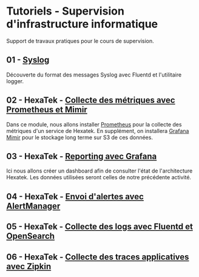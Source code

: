 # Tutoriels - Supervision d'infrastructure informatique

Support de travaux pratiques pour le cours de supervision.

## 01 - [Syslog](./01-syslog/)

Découverte du format des messages Syslog avec Fluentd et l'utilitaire logger.

## 02 - HexaTek - [Collecte des métriques avec Prometheus et Mimir](./hexatek/02-prometheus-mimir/)

Dans ce module, nous allons installer [Prometheus](https://prometheus.io/) pour la collecte des métriques d'un service de Hexatek. 
En supplément, on installera [Grafana Mimir](https://grafana.com/oss/mimir/) pour le stockage long terme sur S3 de ces données.

## 03 - HexaTek - [Reporting avec Grafana](./hexatek/03-grafana/)

Ici nous allons créer un dashboard afin de consulter l'état de l'architecture Hexatek. 
Les données utilisées seront celles de notre précédente activité.

## 04 - HexaTek - [Envoi d'alertes avec AlertManager](./hexatek/04-alertmanager/)

## 05 - HexaTek - [Collecte des logs avec Fluentd et OpenSearch](./hexatek/05-fluentd-opensearch/)

## 06 - HexaTek - [Collecte des traces applicatives avec Zipkin](./hexatek/06-zipkin/)

